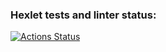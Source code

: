 ### Hexlet tests and linter status:
[![Actions Status](https://github.com/Ymirotvorenie/java-project-78/actions/workflows/hexlet-check.yml/badge.svg)](https://github.com/Ymirotvorenie/java-project-78/actions)